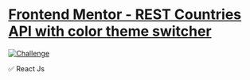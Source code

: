 
# [Frontend Mentor - REST Countries API with color theme switcher](https://www.frontendmentor.io/challenges/rest-countries-api-with-color-theme-switcher-5cacc469fec04111f7b848ca "Frontend Mentor - REST Countries API with color theme switcher")

[![Challenge](https://raw.githubusercontent.com/jharteaga/frontend-mentor-countries-rest-challenge/master/design/desktop-preview.jpg "Challenge")](https://raw.githubusercontent.com/jharteaga/frontend-mentor-countries-rest-challenge/master/design/desktop-preview.jpg "Challenge")

✅ React Js



